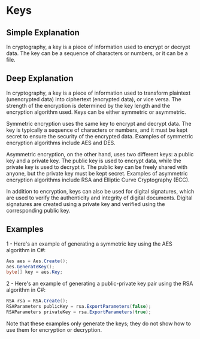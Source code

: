 # Keys

## Simple Explanation

In cryptography, a key is a piece of information used to encrypt or decrypt data. The key can be a sequence of characters or numbers, or it can be a file.

## Deep Explanation

In cryptography, a key is a piece of information used to transform plaintext (unencrypted data) into ciphertext (encrypted data), or vice versa. The strength of the encryption is determined by the key length and the encryption algorithm used. Keys can be either symmetric or asymmetric.

Symmetric encryption uses the same key to encrypt and decrypt data. The key is typically a sequence of characters or numbers, and it must be kept secret to ensure the security of the encrypted data. Examples of symmetric encryption algorithms include AES and DES.

Asymmetric encryption, on the other hand, uses two different keys: a public key and a private key. The public key is used to encrypt data, while the private key is used to decrypt it. The public key can be freely shared with anyone, but the private key must be kept secret. Examples of asymmetric encryption algorithms include RSA and Elliptic Curve Cryptography (ECC).

In addition to encryption, keys can also be used for digital signatures, which are used to verify the authenticity and integrity of digital documents. Digital signatures are created using a private key and verified using the corresponding public key.

## Examples

1 - Here's an example of generating a symmetric key using the AES algorithm in C#:

```C#
Aes aes = Aes.Create();
aes.GenerateKey();
byte[] key = aes.Key;
```

2 - Here's an example of generating a public-private key pair using the RSA algorithm in C#:

```C#
RSA rsa = RSA.Create();
RSAParameters publicKey = rsa.ExportParameters(false);
RSAParameters privateKey = rsa.ExportParameters(true);
```

Note that these examples only generate the keys; they do not show how to use them for encryption or decryption.